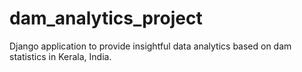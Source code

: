 # dam_analytics_project
Django application to provide insightful data analytics based on dam statistics in Kerala, India.

